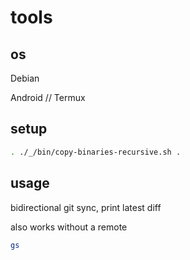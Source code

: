 # tools

## os

Debian

Android // Termux

## setup

```sh
. ./_/bin/copy-binaries-recursive.sh .
```

## usage

bidirectional git sync,
print latest diff

also works without a remote

```sh
gs
```

